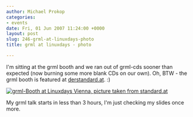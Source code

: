 ```yaml
---
author: Michael Prokop
categories:
- events
date: Fri, 01 Jun 2007 11:24:00 +0000
layout: post
slug: 246-grml-at-linuxdays-photo
title: grml at linuxdays - photo

---
```

I'm sitting at the grml booth and we ran out of grml\-cds sooner than expected (now burning some more blank CDs on our own). Oh, BTW \- the grml booth is featured at [derstandard.at](http://derstandard.at/?id=2901241&_index=5). :)

[![grml-Booth at Linuxdays Vienna, picture taken from standard.at](/images/vier.serendipityThumb.jpg)](/images/vier.jpg)

My grml talk starts in less than 3 hours, I'm just checking my slides once more.
